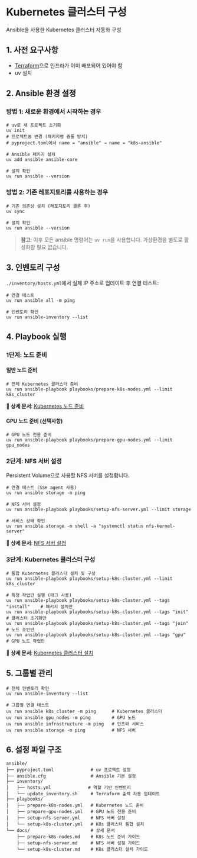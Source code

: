 # Kubernetes 클러스터 구성

Ansible을 사용한 Kubernetes 클러스터 자동화 구성

## 1. 사전 요구사항

- [Terraform](../terraform/README.md)으로 인프라가 이미 배포되어 있어야 함
- uv 설치

## 2. Ansible 환경 설정

### 방법 1: 새로운 환경에서 시작하는 경우

```shell
# uv로 새 프로젝트 초기화
uv init
# 프로젝트명 변경 (패키지명 충돌 방지)
# pyproject.toml에서 name = "ansible" → name = "k8s-ansible"

# Ansible 패키지 설치
uv add ansible ansible-core

# 설치 확인
uv run ansible --version
```

### 방법 2: 기존 레포지토리를 사용하는 경우

```shell
# 기존 의존성 설치 (레포지토리 클론 후)
uv sync

# 설치 확인
uv run ansible --version
```

> **참고**: 이후 모든 ansible 명령어는 `uv run`을 사용합니다. 가상환경을 별도로 활성화할 필요 없습니다.

## 3. 인벤토리 구성

`./inventory/hosts.yml`에서 실제 IP 주소로 업데이트 후 연결 테스트:

```shell
# 연결 테스트
uv run ansible all -m ping

# 인벤토리 확인
uv run ansible-inventory --list
```

## 4. Playbook 실행

### 1단계: 노드 준비

#### 일반 노드 준비
```shell
# 전체 Kubernetes 클러스터 준비
uv run ansible-playbook playbooks/prepare-k8s-nodes.yml --limit k8s_cluster
```
**📖 상세 문서**: [Kubernetes 노드 준비](docs/prepare-k8s-nodes.md)

#### GPU 노드 준비 (선택사항)
```shell
# GPU 노드 전용 준비
uv run ansible-playbook playbooks/prepare-gpu-nodes.yml --limit gpu_nodes
```

### 2단계: NFS 서버 설정
Persistent Volume으로 사용할 NFS 서버를 설정합니다.

```shell
# 연결 테스트 (SSH agent 사용)
uv run ansible storage -m ping

# NFS 서버 설정
uv run ansible-playbook playbooks/setup-nfs-server.yml --limit storage

# 서비스 상태 확인
uv run ansible storage -m shell -a "systemctl status nfs-kernel-server"
```

**📖 상세 문서**: [NFS 서버 설정](docs/setup-nfs-server.md)

### 3단계: Kubernetes 클러스터 구성
```shell
# 통합 Kubernetes 클러스터 설치 및 구성
uv run ansible-playbook playbooks/setup-k8s-cluster.yml --limit k8s_cluster

# 특정 작업만 실행 (태그 사용)
uv run ansible-playbook playbooks/setup-k8s-cluster.yml --tags "install"    # 패키지 설치만
uv run ansible-playbook playbooks/setup-k8s-cluster.yml --tags "init"      # 클러스터 초기화만
uv run ansible-playbook playbooks/setup-k8s-cluster.yml --tags "join"      # 노드 조인만
uv run ansible-playbook playbooks/setup-k8s-cluster.yml --tags "gpu"       # GPU 노드 작업만
```
**📖 상세 문서**: [Kubernetes 클러스터 설치](docs/setup-k8s-cluster.md)

## 5. 그룹별 관리

```shell
# 전체 인벤토리 확인
uv run ansible-inventory --list

# 그룹별 연결 테스트
uv run ansible k8s_cluster -m ping      # Kubernetes 클러스터
uv run ansible gpu_nodes -m ping        # GPU 노드
uv run ansible infrastructure -m ping   # 인프라 서비스
uv run ansible storage -m ping          # NFS 서버
```

## 6. 설정 파일 구조

```
ansible/
├── pyproject.toml              # uv 프로젝트 설정
├── ansible.cfg                 # Ansible 기본 설정
├── inventory/
│   ├── hosts.yml              # 역할 기반 인벤토리
│   └── update_inventory.sh     # Terraform 출력 자동 업데이트
├── playbooks/
│   ├── prepare-k8s-nodes.yml   # Kubernetes 노드 준비
│   ├── prepare-gpu-nodes.yml   # GPU 노드 전용 준비
│   ├── setup-nfs-server.yml    # NFS 서버 설정
│   └── setup-k8s-cluster.yml   # K8s 클러스터 통합 설치
└── docs/                       # 상세 문서
    ├── prepare-k8s-nodes.md    # K8s 노드 준비 가이드
    ├── setup-nfs-server.md     # NFS 서버 설정 가이드
    └── setup-k8s-cluster.md    # K8s 클러스터 설치 가이드
```